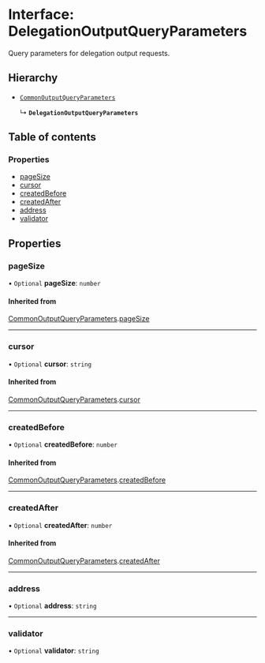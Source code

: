 # Interface: DelegationOutputQueryParameters

Query parameters for delegation output requests.

## Hierarchy

- [`CommonOutputQueryParameters`](CommonOutputQueryParameters.md)

  ↳ **`DelegationOutputQueryParameters`**

## Table of contents

### Properties

- [pageSize](DelegationOutputQueryParameters.md#pagesize)
- [cursor](DelegationOutputQueryParameters.md#cursor)
- [createdBefore](DelegationOutputQueryParameters.md#createdbefore)
- [createdAfter](DelegationOutputQueryParameters.md#createdafter)
- [address](DelegationOutputQueryParameters.md#address)
- [validator](DelegationOutputQueryParameters.md#validator)

## Properties

### pageSize

• `Optional` **pageSize**: `number`

#### Inherited from

[CommonOutputQueryParameters](CommonOutputQueryParameters.md).[pageSize](CommonOutputQueryParameters.md#pagesize)

___

### cursor

• `Optional` **cursor**: `string`

#### Inherited from

[CommonOutputQueryParameters](CommonOutputQueryParameters.md).[cursor](CommonOutputQueryParameters.md#cursor)

___

### createdBefore

• `Optional` **createdBefore**: `number`

#### Inherited from

[CommonOutputQueryParameters](CommonOutputQueryParameters.md).[createdBefore](CommonOutputQueryParameters.md#createdbefore)

___

### createdAfter

• `Optional` **createdAfter**: `number`

#### Inherited from

[CommonOutputQueryParameters](CommonOutputQueryParameters.md).[createdAfter](CommonOutputQueryParameters.md#createdafter)

___

### address

• `Optional` **address**: `string`

___

### validator

• `Optional` **validator**: `string`
